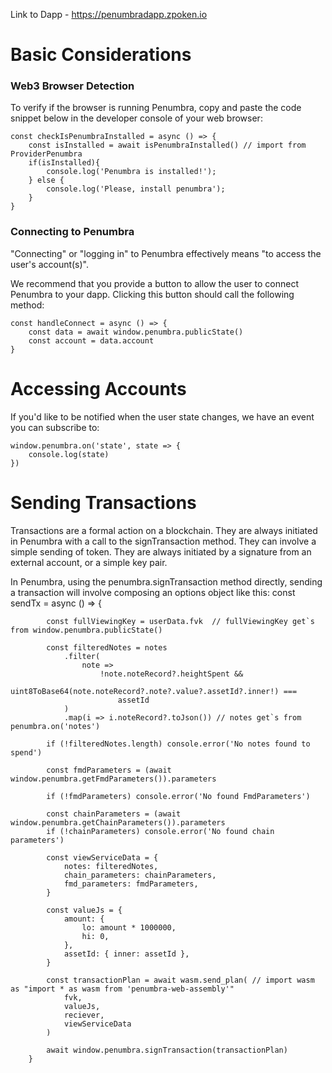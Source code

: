 Link to Dapp - https://penumbradapp.zpoken.io

# Basic Considerations

### Web3 Browser Detection

To verify if the browser is running Penumbra, copy and paste the code snippet below in the developer console of your web browser:

	const checkIsPenumbraInstalled = async () => {
		const isInstalled = await isPenumbraInstalled() // import from ProviderPenumbra
		if(isInstalled){
			console.log('Penumbra is installed!');
		} else {
			console.log('Please, install penumbra');
		}
	}

### Connecting to Penumbra

"Connecting" or "logging in" to Penumbra effectively means "to access the user's account(s)".

We recommend that you provide a button to allow the user to connect Penumbra to your dapp. Clicking this button should call the following method:

	const handleConnect = async () => {
		const data = await window.penumbra.publicState()
		const account = data.account
	}

# Accessing Accounts

If you'd like to be notified when the user state changes, we have an event you can subscribe to:

	window.penumbra.on('state', state => {
		console.log(state)
	})

# Sending Transactions

Transactions are a formal action on a blockchain. They are always initiated in Penumbra with a call to the signTransaction method. They can involve a simple sending of token. They are always initiated by a signature from an external account, or a simple key pair.

In Penumbra, using the penumbra.signTransaction method directly, sending a transaction will involve composing an options object like this:
			const sendTx = async () => {

			const fullViewingKey = userData.fvk  // fullViewingKey get`s from window.penumbra.publicState()

			const filteredNotes = notes
				.filter(
					note =>
						!note.noteRecord?.heightSpent &&
						uint8ToBase64(note.noteRecord?.note?.value?.assetId?.inner!) ===
							assetId
				)
				.map(i => i.noteRecord?.toJson()) // notes get`s from penumbra.on('notes')

			if (!filteredNotes.length) console.error('No notes found to spend')

			const fmdParameters = (await window.penumbra.getFmdParameters()).parameters

			if (!fmdParameters) console.error('No found FmdParameters')

			const chainParameters = (await window.penumbra.getChainParameters()).parameters
			if (!chainParameters) console.error('No found chain parameters')

			const viewServiceData = {
				notes: filteredNotes,
				chain_parameters: chainParameters,
				fmd_parameters: fmdParameters,
			}

			const valueJs = {
				amount: {
					lo: amount * 1000000,
					hi: 0,
				},
				assetId: { inner: assetId },
			}

			const transactionPlan = await wasm.send_plan( // import wasm as "import * as wasm from 'penumbra-web-assembly'"
				fvk,
				valueJs,
				reciever,
				viewServiceData
			)

			await window.penumbra.signTransaction(transactionPlan)
		}

